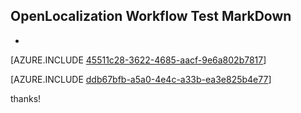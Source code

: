 ## OpenLocalization Workflow Test MarkDown
* 

[AZURE.INCLUDE [45511c28-3622-4685-aacf-9e6a802b7817](calleeMd1.md)]



[AZURE.INCLUDE [ddb67bfb-a5a0-4e4c-a33b-ea3e825b4e77](calleeMd2.md)]

 
thanks!